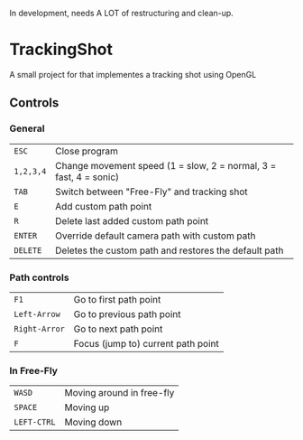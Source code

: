 In development, needs A LOT of restructuring and clean-up.

# TrackingShot

A small project for that implementes a tracking shot using OpenGL

## Controls

### General
|  |  |
| --- | --- |
| `ESC` | Close program |
| `1,2,3,4` | Change movement speed (1 = slow, 2 = normal, 3 = fast, 4 = sonic) |
| `TAB` | Switch between "Free-Fly" and tracking shot |
| `E` | Add custom path point |
| `R` | Delete last added custom path point |
| `ENTER` | Override default camera path with custom path |
| `DELETE` | Deletes the custom path and restores the default path |

### Path controls
|  |  |
| --- | --- |
| `F1` | Go to first path point |
| `Left-Arrow` | Go to previous path point |
| `Right-Arror` | Go to next path point |
| `F` | Focus (jump to) current path point |

### In Free-Fly
|  |  |
| --- | --- |
| `WASD` | Moving around in free-fly |
| `SPACE` | Moving up |
| `LEFT-CTRL` | Moving down |
